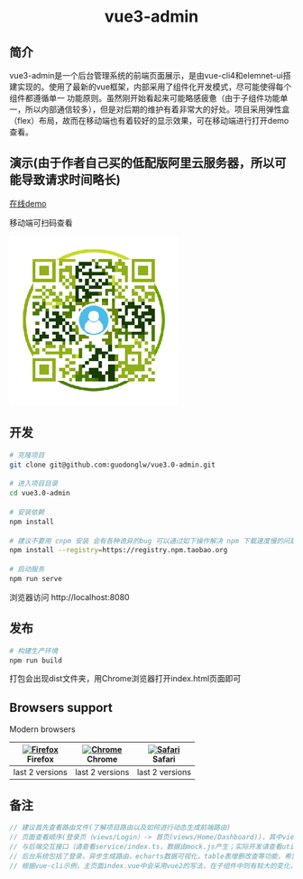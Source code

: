 <h1 align="center">vue3-admin</h1>

## 简介
vue3-admin是一个后台管理系统的前端页面展示，是由vue-cli4和elemnet-ui搭建实现的。使用了最新的vue框架，内部采用了组件化开发模式，尽可能使得每个组件都遵循单一
功能原则。虽然刚开始看起来可能略感疲惫（由于子组件功能单一，所以内部通信较多），但是对后期的维护有着非常大的好处。项目采用弹性盒（flex）布局，故而在移动端也有着较好的显示效果，可在移动端进行打开demo查看。

## 演示(由于作者自己买的低配版阿里云服务器，所以可能导致请求时间略长)
[在线demo](http://39.105.222.188/vue3.0-admin/#/login)

移动端可扫码查看

![avatar](./qrCode.png)

## 开发
```bash
# 克隆项目
git clone git@github.com:guodonglw/vue3.0-admin.git

# 进入项目目录
cd vue3.0-admin

# 安装依赖
npm install

# 建议不要用 cnpm 安装 会有各种诡异的bug 可以通过如下操作解决 npm 下载速度慢的问题
npm install --registry=https://registry.npm.taobao.org

# 启动服务
npm run serve
```

浏览器访问 http://localhost:8080

## 发布

```bash
# 构建生产环境
npm run build
```

打包会出现dist文件夹，用Chrome浏览器打开index.html页面即可

## Browsers support

Modern browsers

| [<img src="https://raw.githubusercontent.com/alrra/browser-logos/master/src/firefox/firefox_48x48.png" alt="Firefox" width="24px" height="24px" />](https://godban.github.io/browsers-support-badges/)</br>Firefox | [<img src="https://raw.githubusercontent.com/alrra/browser-logos/master/src/chrome/chrome_48x48.png" alt="Chrome" width="24px" height="24px" />](https://godban.github.io/browsers-support-badges/)</br>Chrome | [<img src="https://raw.githubusercontent.com/alrra/browser-logos/master/src/safari/safari_48x48.png" alt="Safari" width="24px" height="24px" />](https://godban.github.io/browsers-support-badges/)</br>Safari |
| --------- | --------- | --------- |
| last 2 versions| last 2 versions| last 2 versions
  
## 备注

```javascript
// 建议首先查看路由文件(了解项目路由以及如何进行动态生成前端路由)
// 页面查看顺序(登录页（views/Login）-> 首页(views/Home/Dashboard))，其中views/Home为其他页面的公共引用部分
// 与后端交互接口（请查看service/index.ts，数据由mock.js产生；实际开发请查看util/request.ts）
// 后台系统包括了登录，异步生成路由，echarts数据可视化，table表增删改查等功能，希望该demo示例可以帮助到有需要的朋友快速上手
// 根据vue-cli示例，主页面index.vue中会采用vue2的写法，在子组件中则有较大的变化，请仔细查看区别
```